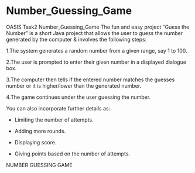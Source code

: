 # Number_Guessing_Game
OASIS Task2 Number_Guessing_Game
The fun and easy project “Guess the Number” is a short Java project that allows the user to guess the number generated by the computer & involves the following steps:

1.The system generates a random number from a given range, say 1 to 100.

2.The user is prompted to enter their given number in a displayed dialogue box.

3.The computer then tells if the entered number matches the guesses number or it is higher/lower than the generated number.

4.The game continues under the user guessing the number.

You can also incorporate further details as:

* Limiting the number of attempts.

* Adding more rounds.

* Displaying score.

* Giving points based on the number of attempts.







NUMBER GUESSING GAME




